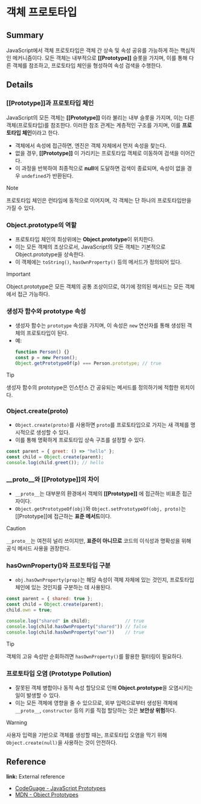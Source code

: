 # 객체 프로토타입

## Summary
JavaScript에서 객체 프로토타입은 객체 간 상속 및 속성 공유를 가능하게 하는 핵심적인 메커니즘이다. 모든 객체는 내부적으로 **[[Prototype]]** 슬롯을 가지며, 이를 통해 다른 객체를 참조하고, 프로토타입 체인을 형성하여 속성 검색을 수행한다.

## Details

### [[Prototype]]과 프로토타입 체인
JavaScript의 모든 객체는 **[[Prototype]]** 이라 불리는 내부 슬롯을 가지며, 이는 다른 객체(프로토타입)를 참조한다. 이러한 참조 관계는 계층적인 구조를 가지며, 이를 **프로토타입 체인**이라고 한다.

- 객체에서 속성에 접근하면, 엔진은 객체 자체에서 먼저 속성을 찾는다.
- 없을 경우, **[[Prototype]]** 이 가리키는 프로토타입 객체로 이동하여 검색을 이어간다.
- 이 과정을 반복하여 최종적으로 **null**에 도달하면 검색이 종료되며, 속성이 없을 경우 `undefined`가 반환된다.

> [!NOTE]
> 프로토타입 체인은 런타임에 동적으로 이어지며, 각 객체는 단 하나의 프로토타입만을 가질 수 있다.

### Object.prototype의 역할
- 프로토타입 체인의 최상위에는 **Object.prototype**이 위치한다.
- 이는 모든 객체의 조상으로서, JavaScript의 모든 객체는 기본적으로 Object.prototype을 상속한다.
- 이 객체에는 `toString()`, `hasOwnProperty()` 등의 메서드가 정의되어 있다.

> [!IMPORTANT]
> Object.prototype은 모든 객체의 공통 조상이므로, 여기에 정의된 메서드는 모든 객체에서 접근 가능하다.

### 생성자 함수와 prototype 속성
- 생성자 함수는 `prototype` 속성을 가지며, 이 속성은 `new` 연산자를 통해 생성된 객체의 프로토타입이 된다.
- 예: 
  ```js
  function Person() {}
  const p = new Person();
  Object.getPrototypeOf(p) === Person.prototype; // true
  ```

> [!TIP]
> 생성자 함수의 prototype은 인스턴스 간 공유되는 메서드를 정의하기에 적합한 위치이다.

### Object.create(proto)
- `Object.create(proto)`를 사용하면 `proto`를 프로토타입으로 가지는 새 객체를 명시적으로 생성할 수 있다.
- 이를 통해 명확하게 프로토타입 상속 구조를 설정할 수 있다.

```js
const parent = { greet: () => "hello" };
const child = Object.create(parent);
console.log(child.greet()); // hello
```

### __proto__와 [[Prototype]]의 차이
- `__proto__`는 대부분의 환경에서 객체의 **[[Prototype]]** 에 접근하는 비표준 접근자이다.
- `Object.getPrototypeOf(obj)`와 `Object.setPrototypeOf(obj, proto)`는 [[Prototype]]에 접근하는 **표준 메서드**이다.

> [!CAUTION]
> `__proto__`는 여전히 널리 쓰이지만, **표준이 아니므로** 코드의 이식성과 명확성을 위해 공식 메서드 사용을 권장한다.

### hasOwnProperty()와 프로토타입 구분
- `obj.hasOwnProperty(prop)`는 해당 속성이 객체 자체에 있는 것인지, 프로토타입 체인에 있는 것인지를 구분하는 데 사용된다.

```js
const parent = { shared: true };
const child = Object.create(parent);
child.own = true;

console.log("shared" in child);             // true
console.log(child.hasOwnProperty("shared")) // false
console.log(child.hasOwnProperty("own"))    // true
```

> [!TIP]
> 객체의 고유 속성만 순회하려면 `hasOwnProperty()`를 활용한 필터링이 필요하다.

### 프로토타입 오염 (Prototype Pollution)
- 잘못된 객체 병합이나 동적 속성 할당으로 인해 **Object.prototype**을 오염시키는 일이 발생할 수 있다.
- 이는 모든 객체에 영향을 줄 수 있으므로, 외부 입력으로부터 생성된 객체에 `__proto__`, `constructor` 등의 키를 직접 할당하는 것은 **보안상 위험**하다.

> [!WARNING]
> 사용자 입력을 기반으로 객체를 생성할 때는, 프로토타입 오염을 막기 위해 `Object.create(null)`을 사용하는 것이 안전하다.

## Reference

**link:** External reference
- [CodeGuage - JavaScript Prototypes](https://www.codeguage.com/courses/js/objects-prototypes)
- [MDN - Object Prototypes](https://developer.mozilla.org/en-US/docs/Learn_web_development/Extensions/Advanced_JavaScript_objects/Object_prototypes)
